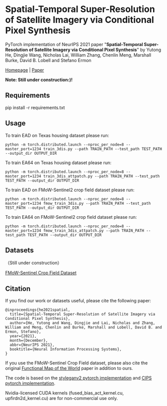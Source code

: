 # Spatial-Temporal Super-Resolution of Satellite Imagery via Conditional Pixel Synthesis
PyTorch implementation of NeurIPS 2021 paper "**Spatial-Temporal Super-Resolution of Satellite Imagery via Conditional Pixel Synthesis**" by Yutong He, Dingjie Wang, Nicholas Lai, William Zhang, Chenlin Meng, Marshall Burke, David B. Lobell and Stefano Ermon

[Homepage](https://satellite-pixel-synthesis.github.io/) | [Paper](https://arxiv.org/abs/2106.11485) 

**Note: Still under construction:)!**

## Requirements

pip install -r requirements.txt

## Usage

To train EAD on Texas housing dataset please run:
```
python -m torch.distributed.launch --nproc_per_node=8 --master_port=1234 train_3dis.py --path TRAIN_PATH --test_path TEST_PATH --output_dir OUTPUT_DIR
```
To train EA64 on Texas housing dataset please run:
```
python -m torch.distributed.launch --nproc_per_node=8 --master_port=1234 train_3dis_attpatch.py --path TRAIN_PATH --test_path TEST_PATH --output_dir OUTPUT_DIR
```
To train EAD on FMoW-Sentinel2 crop field dataset please run:
```
python -m torch.distributed.launch --nproc_per_node=8 --master_port=1234 fmow_train_3dis.py --path TRAIN_PATH --test_path TEST_PATH --output_dir OUTPUT_DIR
```
To train EA64 on FMoW-Sentinel2 crop field dataset please run:
```
python -m torch.distributed.launch --nproc_per_node=8 --master_port=1234 fmow_train_3dis_attpatch.py --path TRAIN_PATH --test_path TEST_PATH --output_dir OUTPUT_DIR
```

## Datasets

（Still under construction）

<!-- [Texas Housing Dataset](https://drive.google.com/drive/folders/1rFjxWxpH_4SCa30y58e3OJnH0uIyiMuD?usp=sharing)    -->
[FMoW-Sentinel Crop Field Dataset](https://drive.google.com/drive/folders/1DLDU4vVU37xZNy-a10yum8oZhVKBoQLk?usp=sharing)

## Citation

If you find our work or datasets useful, please cite the following paper:
```
@inproceedings{he2021spatial,
  title={Spatial-Temporal Super-Resolution of Satellite Imagery via Conditional Pixel Synthesis},
  author={He, Yutong and Wang, Dingjie and Lai, Nicholas and Zhang, William and Meng, Chenlin and Burke, Marshall and Lobell, David B. and Ermon, Stefano},
  year={2021},
  month={December},
  abbr={NeurIPS 2021},
  booktitle={Neural Information Processing Systems},
}

```

If you use the FMoW-Sentinel Crop Field dataset, please also cite the original [Functional Map of the World](https://arxiv.org/abs/1711.07846) paper in addition to ours.

The code is based on the [styleganv2 pytorch implementation](https://github.com/rosinality/stylegan2-pytorch) and [CIPS pytorch implementation](https://github.com/saic-mdal/CIPS).

Nvidia-licensed CUDA kernels (fused_bias_act_kernel.cu, upfirdn2d_kernel.cu) are for non-commercial use only.

